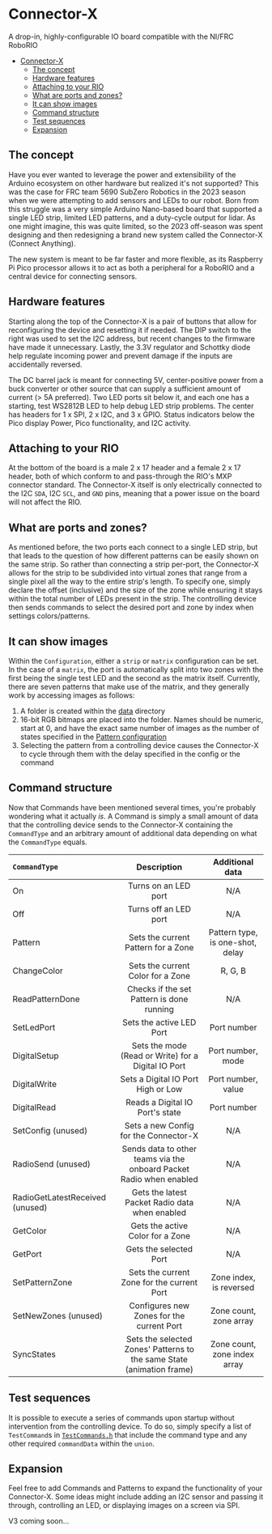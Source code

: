 # Connector-X

A drop-in, highly-configurable IO board compatible with the NI/FRC RoboRIO

- [Connector-X](#connector-x)
  - [The concept](#the-concept)
  - [Hardware features](#hardware-features)
  - [Attaching to your RIO](#attaching-to-your-rio)
  - [What are ports and zones?](#what-are-ports-and-zones)
  - [It can show images](#it-can-show-images)
  - [Command structure](#command-structure)
  - [Test sequences](#test-sequences)
  - [Expansion](#expansion)

## The concept

Have you ever wanted to leverage the power and extensibility of the Arduino ecosystem on other hardware but realized it's not supported? This was the case for FRC team 5690 SubZero Robotics in the 2023 season when we were attempting to add sensors and LEDs to our robot. Born from this struggle was a very simple Arduino Nano-based board that supported a single LED strip, limited LED patterns, and a duty-cycle output for lidar. As one might imagine, this was quite limited, so the 2023 off-season was spent designing and then redesigning a brand new system called the Connector-X (Connect Anything).

The new system is meant to be far faster and more flexible, as its Raspberry Pi Pico processor allows it to act as both a peripheral for a RoboRIO and a central device for connecting sensors.

## Hardware features

Starting along the top of the Connector-X is a pair of buttons that allow for reconfiguring the device and resetting it if needed. The DIP switch to the right was used to set the I2C address, but recent changes to the firmware have made it unnecessary. Lastly, the 3.3V regulator and Schottky diode help regulate incoming power and prevent damage if the inputs are accidentally reversed.

The DC barrel jack is meant for connecting 5V, center-positive power from a buck converter or other source that can supply a sufficient amount of current (> 5A preferred). Two LED ports sit below it, and each one has a starting, test WS2812B LED to help debug LED strip problems. The center has headers for 1 x SPI, 2 x I2C, and 3 x GPIO. Status indicators below the Pico display Power, Pico functionality, and I2C activity.

## Attaching to your RIO

At the bottom of the board is a male 2 x 17 header and a female 2 x 17 header, both of which conform to and pass-through the RIO's MXP connector standard. The Connector-X itself is only electrically connected to the I2C `SDA`, I2C `SCL`, and `GND` pins, meaning that a power issue on the board will not affect the RIO.

## What are ports and zones?

As mentioned before, the two ports each connect to a single LED strip, but that leads to the question of how different patterns can be easily shown on the same strip. So rather than connecting a strip per-port, the Connector-X allows for the strip to be subdivided into virtual zones that range from a single pixel all the way to the entire strip's length. To specify one, simply declare the offset (inclusive) and the size of the zone while ensuring it stays within the total number of LEDs present in the strip. The controlling device then sends commands to select the desired port and zone by index when settings colors/patterns.

## It can show images

Within the `Configuration`, either a `strip` or `matrix` configuration can be set. In the case of a `matrix`, the port is automatically split into two zones with the first being the single test LED and the second as the matrix itself. Currently, there are seven patterns that make use of the matrix, and they generally work by accessing images as follows:

1. A folder is created within the [data](./connector_x/data/) directory
2. 16-bit RGB bitmaps are placed into the folder. Names should be numeric, start at 0, and have the exact same number of images as the number of states specified in the [Pattern configuration](./connector_x/include/Patterns.h)
3. Selecting the pattern from a controlling device causes the Connector-X to cycle through them with the delay specified in the config or the command

## Command structure

Now that Commands have been mentioned several times, you're probably wondering what it actually _is_. A Command is simply a small amount of data that the controlling device sends to the Connector-X containing the `CommandType` and an arbitrary amount of additional data depending on what the `CommandType` equals.

| `CommandType`                   |                              Description                              |         Additional data          |
| :------------------------------ | :-------------------------------------------------------------------: | :------------------------------: |
| On                              |                         Turns on an LED port                          |               N/A                |
| Off                             |                         Turns off an LED port                         |               N/A                |
| Pattern                         |                  Sets the current Pattern for a Zone                  | Pattern type, is one-shot, delay |
| ChangeColor                     |                   Sets the current Color for a Zone                   |             R, G, B              |
| ReadPatternDone                 |               Checks if the set Pattern is done running               |               N/A                |
| SetLedPort                      |                       Sets the active LED Port                        |           Port number            |
| DigitalSetup                    |          Sets the mode (Read or Write) for a Digital IO Port          |        Port number, mode         |
| DigitalWrite                    |                  Sets a Digital IO Port High or Low                   |        Port number, value        |
| DigitalRead                     |                    Reads a Digital IO Port's state                    |           Port number            |
| SetConfig (unused)              |                 Sets a new Config for the Connector-X                 |               N/A                |
| RadioSend (unused)              |  Sends data to other teams via the onboard Packet Radio when enabled  |               N/A                |
| RadioGetLatestReceived (unused) |            Gets the latest Packet Radio data when enabled             |               N/A                |
| GetColor                        |                   Gets the active Color for a Zone                    |               N/A                |
| GetPort                         |                        Gets the selected Port                         |               N/A                |
| SetPatternZone                  |              Sets the current Zone for the current Port               |     Zone index, is reversed      |
| SetNewZones (unused)            |               Configures new Zones for the current Port               |      Zone count, zone array      |
| SyncStates                      | Sets the selected Zones' Patterns to the same State (animation frame) |   Zone count, zone index array   |

## Test sequences

It is possible to execute a series of commands upon startup without intervention from the controlling device. To do so, simply specify a list of `TestCommand`s in [`TestCommands.h`](./connector_x/include/TestCommands.h) that include the command type and any other required `commandData` within the `union`.

## Expansion

Feel free to add Commands and Patterns to expand the functionality of your Connector-X. Some ideas might include adding an I2C sensor and passing it through, controlling an LED, or displaying images on a screen via SPI.

V3 coming soon...
